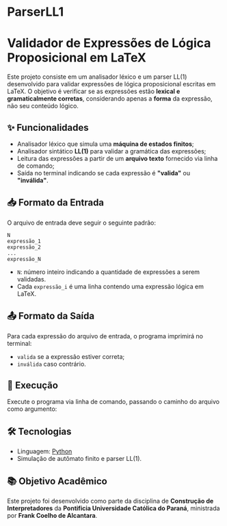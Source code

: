 # ParserLL1

# Validador de Expressões de Lógica Proposicional em LaTeX

Este projeto consiste em um analisador léxico e um parser LL(1) desenvolvido para validar expressões de lógica proposicional escritas em LaTeX. O objetivo é verificar se as expressões estão **lexical e gramaticalmente corretas**, considerando apenas a **forma** da expressão, não seu conteúdo lógico.

## ✨ Funcionalidades

- Analisador léxico que simula uma **máquina de estados finitos**;
- Analisador sintático **LL(1)** para validar a gramática das expressões;
- Leitura das expressões a partir de um **arquivo texto** fornecido via linha de comando;
- Saída no terminal indicando se cada expressão é **"valida"** ou **"inválida"**.

## 📥 Formato da Entrada

O arquivo de entrada deve seguir o seguinte padrão:

```
N
expressão_1
expressão_2
...
expressão_N
```

- `N`: número inteiro indicando a quantidade de expressões a serem validadas.
- Cada `expressão_i` é uma linha contendo uma expressão lógica em LaTeX.

## 📤 Formato da Saída

Para cada expressão do arquivo de entrada, o programa imprimirá no terminal:

- `valida` se a expressão estiver correta;
- `inválida` caso contrário.

## 🚀 Execução

Execute o programa via linha de comando, passando o caminho do arquivo como argumento:

## 🛠 Tecnologias

- Linguagem: [Python](https://www.python.org/)
- Simulação de autômato finito e parser LL(1).

## 📚 Objetivo Acadêmico

Este projeto foi desenvolvido como parte da disciplina de **Construção de Interpretadores** da **Pontificia Universidade Católica do Paraná**, ministrada por **Frank Coelho de Alcantara**.
